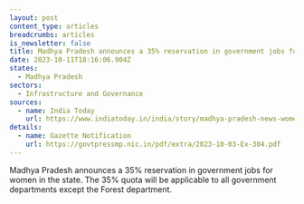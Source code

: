 ```yaml
---
layout: post
content_type: articles
breadcrumbs: articles
is_newsletter: false
title: Madhya Pradesh announces a 35% reservation in government jobs for women
date: 2023-10-11T18:16:06.904Z
states:
  - Madhya Pradesh
sectors:
  - Infrastructure and Governance
sources:
  - name: India Today
    url: https://www.indiatoday.in/india/story/madhya-pradesh-news-women-reservation-in-government-jobs-2444691-2023-10-05
details:
  - name: Gazette Notification
    url: https://govtpressmp.nic.in/pdf/extra/2023-10-03-Ex-304.pdf
---
```

Madhya Pradesh announces a 35% reservation in government jobs for women in the state. The 35% quota will be applicable to all government departments except the Forest department.
